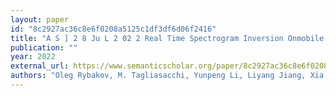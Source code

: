 ```yaml
---
layout: paper
id: "8c2927ac36c8e6f0208a5125c1df3df6d06f2416"
title: "A S ] 2 8 Ju L 2 02 2 Real Time Spectrogram Inversion Onmobile Phone"
publication: ""
year: 2022
external_url: https://www.semanticscholar.org/paper/8c2927ac36c8e6f0208a5125c1df3df6d06f2416
authors: "Oleg Rybakov, M. Tagliasacchi, Yunpeng Li, Liyang Jiang, Xia Zhang"
---
```

